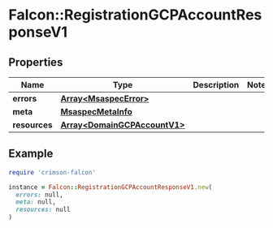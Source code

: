 # Falcon::RegistrationGCPAccountResponseV1

## Properties

| Name | Type | Description | Notes |
| ---- | ---- | ----------- | ----- |
| **errors** | [**Array&lt;MsaspecError&gt;**](MsaspecError.md) |  |  |
| **meta** | [**MsaspecMetaInfo**](MsaspecMetaInfo.md) |  |  |
| **resources** | [**Array&lt;DomainGCPAccountV1&gt;**](DomainGCPAccountV1.md) |  |  |

## Example

```ruby
require 'crimson-falcon'

instance = Falcon::RegistrationGCPAccountResponseV1.new(
  errors: null,
  meta: null,
  resources: null
)
```

